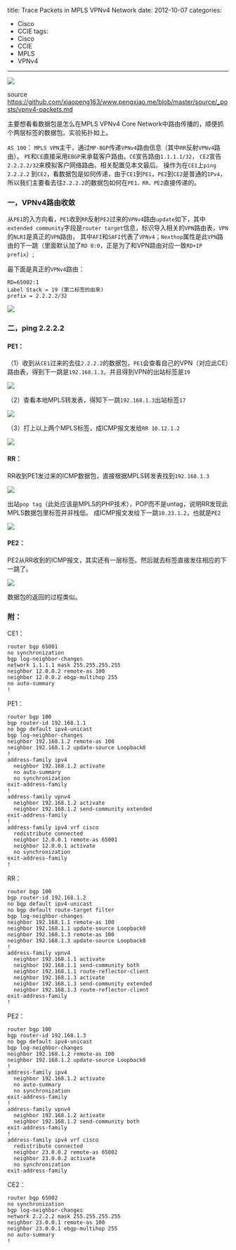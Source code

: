 title: Trace Packets in MPLS VPNv4 Network
date: 2012-10-07
categories:
- Cisco
- CCIE
tags:
- Cisco
- CCIE
- MPLS
- VPNv4
---

![](/thumbnails/vpnv4-packets/topo.png)

source https://github.com/xiaopeng163/www.pengxiao.me/blob/master/source/_posts/vpnv4-packets.md

主要想看看数据包是怎么在MPLS VPNv4 Core Network中路由传播的，顺便抓个两层标签的数据包。实验拓扑如上。

`AS 100`： `MPLS VPN`主干，通过`MP-BGP`传递`VPNv4`路由信息（其中`RR`反射`VPNv4`路由）。
`PE`和`CE`直接采用`EBGP`来承载客户路由。`CE`宣告路由`1.1.1.1/32`， `CE2`宣告`2.2.2.2/32`来模拟客户网络路由。相关配置见本文最后。
操作为在`CE1`上`ping 2.2.2.2` 到`CE2`，看数据包是如何传递，由于`CE1`到`PE1`，`PE2`到`CE2`是普通的`IPv4`，所以我们主要看去往`2.2.2.2`的数据包如何在`PE1，RR，PE2`直接传递的。


### 一，VPNv4路由收敛

从`PE1`的入方向看，`PE1`收到`RR`反射`PE2`过来的`VPNv4`路由`update`如下，其中`extended community`字段是`router target`信息，标识导入相关的`VPN`路由表，`VPN`的`NLRI`是真正的`VPN`路由，
其中`AFI`和`SAFI`代表了`VPNv4`；`Nexthop`属性是此`VPN`路由的下一跳（里面默认加了`RD 0:0`，正是为了和VPN路由对应一致`RD+IP prefix`）;

最下面是真正的`VPNv4`路由：

    RD=65002:1
    Label Stack = 19 (第二标签的由来)
    prefix = 2.2.2.2/32

![](/thumbnails/vpnv4-packets/wireshark1.png)

### 二，ping 2.2.2.2

#### PE1：

（1）收到从`CE1`过来的去往`2.2.2.2`的数据包，`PE1`会查看自己的VPN（对应此CE）路由表，得到下一跳是`192.168.1.3`，并且得到VPN的出站标签是`19`

![](/thumbnails/vpnv4-packets/show1.png)


（2）查看本地MPLS转发表，得知下一跳`192.168.1.3`出站标签`17`

![](/thumbnails/vpnv4-packets/show2.png)

（3）打上以上两个MPLS标签，成ICMP报文发给`RR 10.12.1.2`

![](/thumbnails/vpnv4-packets/wireshark2.png)

#### RR：

RR收到PE1发过来的ICMP数据包，直接根据MPLS转发表找到`192.168.1.3`

![](/thumbnails/vpnv4-packets/show3.png)

出站`pop tag`（此处应该是MPLS的PHP技术），POP而不是untag，说明RR发现此MPLS数据包里标签并非栈低。
成ICMP报文发给下一跳`10.23.1.2`，也就是`PE2`

![](/thumbnails/vpnv4-packets/wireshark3.png)

#### PE2：

PE2从RR收到的ICMP报文，其实还有一层标签。然后就去标签直接发往相应的下一跳了。

![](/thumbnails/vpnv4-packets/show4.png)

数据包的返回的过程类似。


### 附：

CE1：

```
router bgp 65001
no synchronization
bgp log-neighbor-changes
network 1.1.1.1 mask 255.255.255.255
neighbor 12.0.0.2 remote-as 100
neighbor 12.0.0.2 ebgp-multihop 255
no auto-summary
!
```
PE1：

```
router bgp 100
bgp router-id 192.168.1.1
no bgp default ipv4-unicast
bgp log-neighbor-changes
neighbor 192.168.1.2 remote-as 100
neighbor 192.168.1.2 update-source Loopback0
!
address-family ipv4
  neighbor 192.168.1.2 activate
  no auto-summary
  no synchronization
exit-address-family
!
address-family vpnv4
  neighbor 192.168.1.2 activate
  neighbor 192.168.1.2 send-community extended
exit-address-family
!
address-family ipv4 vrf cisco
  redistribute connected
  neighbor 12.0.0.1 remote-as 65001
  neighbor 12.0.0.1 activate
  no synchronization
exit-address-family
!
```
RR：

```
router bgp 100
bgp router-id 192.168.1.2
no bgp default ipv4-unicast
no bgp default route-target filter
bgp log-neighbor-changes
neighbor 192.168.1.1 remote-as 100
neighbor 192.168.1.1 update-source Loopback0
neighbor 192.168.1.3 remote-as 100
neighbor 192.168.1.3 update-source Loopback0
!
address-family vpnv4
  neighbor 192.168.1.1 activate
  neighbor 192.168.1.1 send-community both
  neighbor 192.168.1.1 route-reflector-client
  neighbor 192.168.1.3 activate
  neighbor 192.168.1.3 send-community extended
  neighbor 192.168.1.3 route-reflector-client
exit-address-family
!
```

PE2：

```
router bgp 100
bgp router-id 192.168.1.3
no bgp default ipv4-unicast
bgp log-neighbor-changes
neighbor 192.168.1.2 remote-as 100
neighbor 192.168.1.2 update-source Loopback0
!
address-family ipv4
  neighbor 192.168.1.2 activate
  no auto-summary
  no synchronization
exit-address-family
!
address-family vpnv4
  neighbor 192.168.1.2 activate
  neighbor 192.168.1.2 send-community both
exit-address-family
!
address-family ipv4 vrf cisco
  redistribute connected
  neighbor 23.0.0.2 remote-as 65002
  neighbor 23.0.0.2 activate
  no synchronization
exit-address-family
```

CE2：

```
router bgp 65002
no synchronization
bgp log-neighbor-changes
network 2.2.2.2 mask 255.255.255.255
neighbor 23.0.0.1 remote-as 100
neighbor 23.0.0.1 ebgp-multihop 255
no auto-summary
!
```